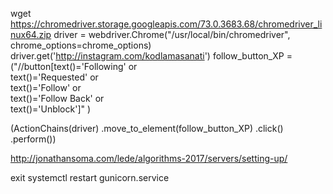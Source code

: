 wget https://chromedriver.storage.googleapis.com/73.0.3683.68/chromedriver_linux64.zip
driver = webdriver.Chrome("/usr/local/bin/chromedriver", chrome_options=chrome_options)
driver.get('http://instagram.com/kodlamasanati')
follow_button_XP = ("//button[text()='Following' or \
                                  text()='Requested' or \
                                  text()='Follow' or \
                                  text()='Follow Back' or \
                                  text()='Unblock']"
                        )

(ActionChains(driver)
        .move_to_element(follow_button_XP)
        .click()
	.perform())

http://jonathansoma.com/lede/algorithms-2017/servers/setting-up/

exit
systemctl restart gunicorn.service
